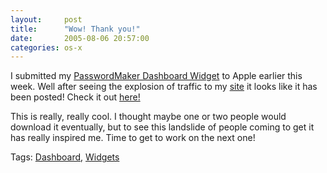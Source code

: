 ```yaml
---
layout:     post
title:      "Wow! Thank you!"
date:       2005-08-06 20:57:00
categories: os-x
---
```

I submitted my [PasswordMaker Dashboard Widget](http://ironboundsoftware.com) to Apple earlier this week. Well after seeing the explosion of traffic to my [site](http://ironboundsoftware.com) it looks like it has been posted! Check it out [here!](http://www.apple.com/downloads/dashboard/calculate_convert/passwordmaker.html)   
  
This is really, really cool. I thought maybe one or two people would download it eventually, but to see this landslide of people coming to get it has really inspired me. Time to get to work on the next one!  
  
Tags: [Dashboard](http://technorati.com/tag/Dashboard), [Widgets](http://technorati.com/tag/widgets)  
  

